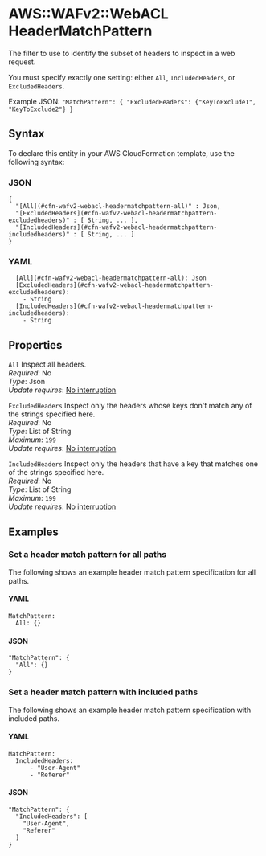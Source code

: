 # AWS::WAFv2::WebACL HeaderMatchPattern<a name="aws-properties-wafv2-webacl-headermatchpattern"></a>

The filter to use to identify the subset of headers to inspect in a web request\. 

You must specify exactly one setting: either `All`, `IncludedHeaders`, or `ExcludedHeaders`\.

Example JSON: `"MatchPattern": { "ExcludedHeaders": {"KeyToExclude1", "KeyToExclude2"} }` 

## Syntax<a name="aws-properties-wafv2-webacl-headermatchpattern-syntax"></a>

To declare this entity in your AWS CloudFormation template, use the following syntax:

### JSON<a name="aws-properties-wafv2-webacl-headermatchpattern-syntax.json"></a>

```
{
  "[All](#cfn-wafv2-webacl-headermatchpattern-all)" : Json,
  "[ExcludedHeaders](#cfn-wafv2-webacl-headermatchpattern-excludedheaders)" : [ String, ... ],
  "[IncludedHeaders](#cfn-wafv2-webacl-headermatchpattern-includedheaders)" : [ String, ... ]
}
```

### YAML<a name="aws-properties-wafv2-webacl-headermatchpattern-syntax.yaml"></a>

```
  [All](#cfn-wafv2-webacl-headermatchpattern-all): Json
  [ExcludedHeaders](#cfn-wafv2-webacl-headermatchpattern-excludedheaders): 
    - String
  [IncludedHeaders](#cfn-wafv2-webacl-headermatchpattern-includedheaders): 
    - String
```

## Properties<a name="aws-properties-wafv2-webacl-headermatchpattern-properties"></a>

`All`  <a name="cfn-wafv2-webacl-headermatchpattern-all"></a>
Inspect all headers\.   
*Required*: No  
*Type*: Json  
*Update requires*: [No interruption](https://docs.aws.amazon.com/AWSCloudFormation/latest/UserGuide/using-cfn-updating-stacks-update-behaviors.html#update-no-interrupt)

`ExcludedHeaders`  <a name="cfn-wafv2-webacl-headermatchpattern-excludedheaders"></a>
Inspect only the headers whose keys don't match any of the strings specified here\.   
*Required*: No  
*Type*: List of String  
*Maximum*: `199`  
*Update requires*: [No interruption](https://docs.aws.amazon.com/AWSCloudFormation/latest/UserGuide/using-cfn-updating-stacks-update-behaviors.html#update-no-interrupt)

`IncludedHeaders`  <a name="cfn-wafv2-webacl-headermatchpattern-includedheaders"></a>
Inspect only the headers that have a key that matches one of the strings specified here\.   
*Required*: No  
*Type*: List of String  
*Maximum*: `199`  
*Update requires*: [No interruption](https://docs.aws.amazon.com/AWSCloudFormation/latest/UserGuide/using-cfn-updating-stacks-update-behaviors.html#update-no-interrupt)

## Examples<a name="aws-properties-wafv2-webacl-headermatchpattern--examples"></a>



### Set a header match pattern for all paths<a name="aws-properties-wafv2-webacl-headermatchpattern--examples--Set_a_header_match_pattern_for_all_paths_"></a>

The following shows an example header match pattern specification for all paths\. 

#### YAML<a name="aws-properties-wafv2-webacl-headermatchpattern--examples--Set_a_header_match_pattern_for_all_paths_--yaml"></a>

```
MatchPattern:
  All: {}
```

#### JSON<a name="aws-properties-wafv2-webacl-headermatchpattern--examples--Set_a_header_match_pattern_for_all_paths_--json"></a>

```
"MatchPattern": {
  "All": {}
}
```

### Set a header match pattern with included paths<a name="aws-properties-wafv2-webacl-headermatchpattern--examples--Set_a_header_match_pattern_with_included_paths_"></a>

The following shows an example header match pattern specification with included paths\. 

#### YAML<a name="aws-properties-wafv2-webacl-headermatchpattern--examples--Set_a_header_match_pattern_with_included_paths_--yaml"></a>

```
MatchPattern:
  IncludedHeaders:
      - "User-Agent"
      - "Referer"
```

#### JSON<a name="aws-properties-wafv2-webacl-headermatchpattern--examples--Set_a_header_match_pattern_with_included_paths_--json"></a>

```
"MatchPattern": {
  "IncludedHeaders": [
    "User-Agent",
    "Referer"
  ]
}
```